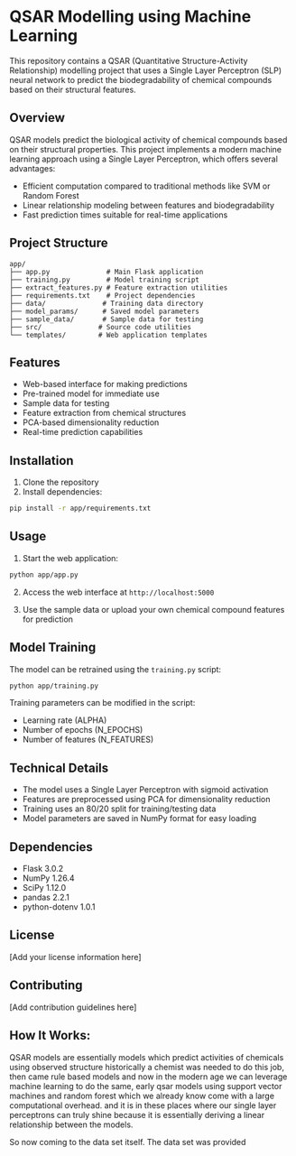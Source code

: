 # QSAR Modelling using Machine Learning

This repository contains a QSAR (Quantitative Structure-Activity Relationship) modelling project that uses a Single Layer Perceptron (SLP) neural network to predict the biodegradability of chemical compounds based on their structural features.

## Overview

QSAR models predict the biological activity of chemical compounds based on their structural properties. This project implements a modern machine learning approach using a Single Layer Perceptron, which offers several advantages:
- Efficient computation compared to traditional methods like SVM or Random Forest
- Linear relationship modeling between features and biodegradability
- Fast prediction times suitable for real-time applications

## Project Structure

```
app/
├── app.py              # Main Flask application
├── training.py         # Model training script
├── extract_features.py # Feature extraction utilities
├── requirements.txt    # Project dependencies
├── data/              # Training data directory
├── model_params/      # Saved model parameters
├── sample_data/       # Sample data for testing
├── src/              # Source code utilities
└── templates/        # Web application templates
```

## Features

- Web-based interface for making predictions
- Pre-trained model for immediate use
- Sample data for testing
- Feature extraction from chemical structures
- PCA-based dimensionality reduction
- Real-time prediction capabilities

## Installation

1. Clone the repository
2. Install dependencies:
```bash
pip install -r app/requirements.txt
```

## Usage

1. Start the web application:
```bash
python app/app.py
```

2. Access the web interface at `http://localhost:5000`

3. Use the sample data or upload your own chemical compound features for prediction

## Model Training

The model can be retrained using the `training.py` script:

```bash
python app/training.py
```

Training parameters can be modified in the script:
- Learning rate (ALPHA)
- Number of epochs (N_EPOCHS)
- Number of features (N_FEATURES)

## Technical Details

- The model uses a Single Layer Perceptron with sigmoid activation
- Features are preprocessed using PCA for dimensionality reduction
- Training uses an 80/20 split for training/testing data
- Model parameters are saved in NumPy format for easy loading

## Dependencies

- Flask 3.0.2
- NumPy 1.26.4
- SciPy 1.12.0
- pandas 2.2.1
- python-dotenv 1.0.1

## License

[Add your license information here]

## Contributing

[Add contribution guidelines here]

## How It Works:
QSAR models are essentially models which predict activities of chemicals using observed structure historically a chemist was needed to do this job, then came rule based models and now in the modern age we can leverage machine learning to do the same, early qsar models using support vector machines and random forest which we already know come with a large computational overhead. and it is in these places where our single layer perceptrons can truly shine because it is essentially deriving a linear relationship between the models.

So now coming to the data set itself. The data set was provided 

